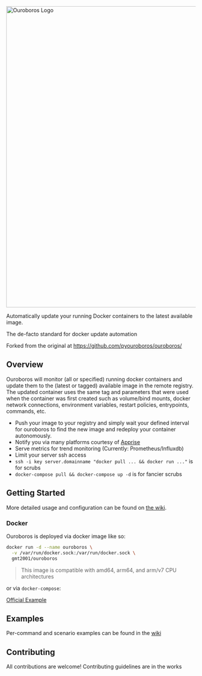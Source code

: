 
<img width="800" src="https://raw.githubusercontent.com/gmt2001/ouroboros/main/assets/ouroboros_logo_primary_long_cropped.jpg" alt="Ouroboros Logo">

Automatically update your running Docker containers to the latest available image.

The de-facto standard for docker update automation

Forked from the original at https://github.com/pyouroboros/ouroboros/

## Overview

Ouroboros will monitor (all or specified) running docker containers and update them to the (latest or tagged) available image in the remote registry. The updated container uses the same tag and parameters that were used when the container was first created such as volume/bind mounts, docker network connections, environment variables, restart policies, entrypoints, commands, etc.

- Push your image to your registry and simply wait your defined interval for ouroboros to find the new image and redeploy your container autonomously.
- Notify you via many platforms courtesy of [Apprise](https://github.com/caronc/apprise) 
- Serve metrics for trend monitoring (Currently: Prometheus/Influxdb)
- Limit your server ssh access
- `ssh -i key server.domainname "docker pull ... && docker run ..."` is for scrubs
- `docker-compose pull && docker-compose up -d` is for fancier scrubs

## Getting Started

More detailed usage and configuration can be found on [the wiki](https://github.com/gmt2001/ouroboros/wiki).

### Docker

Ouroboros is deployed via docker image like so:

```bash
docker run -d --name ouroboros \
  -v /var/run/docker.sock:/var/run/docker.sock \
  gmt2001/ouroboros
```

> This image is compatible with amd64, arm64, and arm/v7 CPU architectures

or via `docker-compose`:

[Official Example](docker-compose.yml)

## Examples
Per-command and scenario examples can be found in the [wiki](https://github.com/gmt2001/ouroboros/wiki/Usage)

## Contributing

All contributions are welcome! Contributing guidelines are in the works
